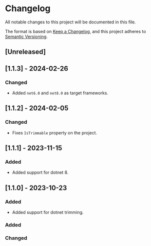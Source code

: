 # Changelog

All notable changes to this project will be documented in this file.

The format is based on [Keep a Changelog](https://keepachangelog.com/en/1.0.0/),
and this project adheres to [Semantic Versioning](https://semver.org/spec/v2.0.0.html).

## [Unreleased]

## [1.1.3] - 2024-02-26

### Changed

- Added `net6.0` and `net8.0` as target frameworks.

## [1.1.2] - 2024-02-05

### Changed

- Fixes `IsTrimmable` property on the project.

## [1.1.1] - 2023-11-15

### Added

- Added support for dotnet 8.

## [1.1.0] - 2023-10-23

### Added

- Added support for dotnet trimming.

### Added

### Changed

